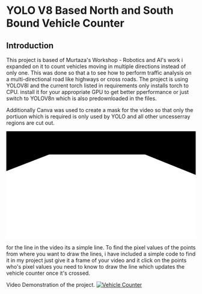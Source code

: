 # YOLO V8 Based North and South Bound Vehicle Counter

## Introduction
This project is based of Murtaza's Workshop - Robotics and AI's work i expanded on it to count vehicles moving in multiple directions instead of only one. This was done so that a to see how to perform traffic analysis on a multi-directional road like highways or cross roads. The project is using YOLOV8l and the current torch listed in requirements only installs torch to CPU. install it for your appropriate GPU to get better pperformance or just switch to YOLOV8n which is also predownloaded in the files.

Additionally Canva was used to create a mask for the video so that only the portiuon which is required is only used by YOLO and all other uncesserray regions are cut out.

![Mask Image](https://github.com/LoneDragonII/Yolo-V8-Vehicle-Counter/blob/main/videos/mask.png)

for the line in the video its a simple line. To find the pixel values of the points from where you want to draw the lines, i have included a simple code to find it in my project just give it a frame of your video and it click on the points who's pixel values you need to know to draw the line which updates the vehicle counter once it's crossed.

Video Demonstration of the project.
[![Vehicle Counter]([https://img.youtube.com/vi/dQw4w9WgXcQ/maxresdefault.jpg)](https://github.com/YOUR_USERNAME/YOUR_REPOSITORY/raw/main/assets/demo.mp4](https://github.com/LoneDragonII/Yolo-V8-Vehicle-Counter/blob/main/final%20result.mp4))
